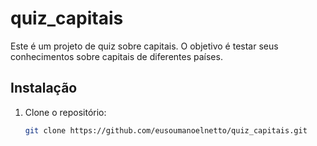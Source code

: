 # quiz_capitais

Este é um projeto de quiz sobre capitais. O objetivo é testar seus conhecimentos sobre capitais de diferentes países.

## Instalação

1. Clone o repositório:
   ```bash
   git clone https://github.com/eusoumanoelnetto/quiz_capitais.git